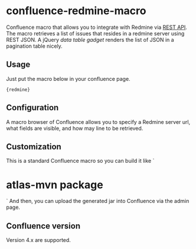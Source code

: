 # confluence-redmine-macro


Confluence macro that allows you to integrate with Redmine via [REST API].
The macro retrieves a list of issues that resides in a redmine server using REST JSON.
A jQuery *data table gadget* renders the list of JSON in a pagination table nicely.

## Usage

Just put the macro below in your confluence page.

`
{redmine}
`

## Configuration


A macro browser of Confluence allows you to specify a Redmine server url, 
what fields are visible, and how may line to be retrieved.

## Customization


This is a standard Confluence macro so you can build it like
`
# atlas-mvn package
`
And then, you can upload the generated jar into Confluence via the admin page.

## Confluence version


Version 4.x are supported.



[REST API]:http://www.redmine.org/projects/redmine/wiki/Rest_api